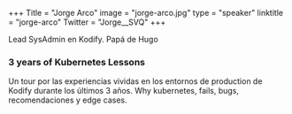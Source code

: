+++
Title = "Jorge Arco"
image = "jorge-arco.jpg"
type = "speaker"
linktitle = "jorge-arco"
Twitter = "Jorge__SVQ"
+++

Lead SysAdmin en Kodify. Papá de Hugo  

<h3>3 years of Kubernetes Lessons</h3>
Un tour por las experiencias vividas en los entornos de production de Kodify durante los últimos 3 años. Why kubernetes, fails, bugs, recomendaciones y edge cases.